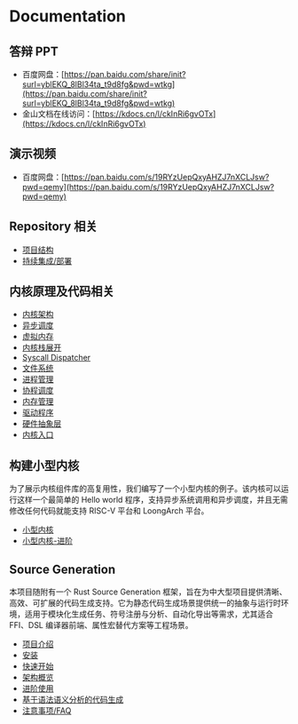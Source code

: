# Documentation

## 答辩 PPT

- 百度网盘：[https://pan.baidu.com/share/init?surl=yblEKQ_8lBl34ta_t9d8fg&pwd=wtkg](https://pan.baidu.com/share/init?surl=yblEKQ_8lBl34ta_t9d8fg&pwd=wtkg)
- 金山文档在线访问：[https://kdocs.cn/l/ckInRi6gvOTx](https://kdocs.cn/l/ckInRi6gvOTx)
## 演示视频

- 百度网盘：[https://pan.baidu.com/s/19RYzUepQxyAHZJ7nXCLJsw?pwd=qemy](https://pan.baidu.com/s/19RYzUepQxyAHZJ7nXCLJsw?pwd=qemy)

## Repository 相关

- [项目结构](repository/structure.md)
- [持续集成/部署](repository/continuous-integration.md)

## 内核原理及代码相关

- [内核架构](kernel/kernel-architecture.md)
- [异步调度](kernel/minimal-kernel-advance.md)
- [虚拟内存](kernel/virtual-memory.md)
- [内核栈展开](kernel/stack-unwinding.md)
- [Syscall Dispatcher](kernel/syscall-dispatcher.md)
- [文件系统](kernel/filesystem.md)
- [进程管理](kernel/process_management.md)
- [协程调度](kernel/coroutine-scheduling.md)
- [内存管理](kernel/memory-overview.md)
- [驱动程序](kernel/drivers.md)
- [硬件抽象层](kernel/hardware-abstraction-layer.md)
- [内核入口](kernel/README.md)

## 构建小型内核

为了展示内核组件库的高复用性，我们编写了一个小型内核的例子。该内核可以运行这样一个最简单的 Hello world 程序，支持异步系统调用和异步调度，并且无需修改任何代码就能支持 RISC-V 平台和 LoongArch 平台。

- [小型内核](kernel/minimal-kernel.md)
- [小型内核-进阶](kernel/minimal-kernel-advance.md)

## Source Generation

本项目随附有一个 Rust Source Generation 框架，旨在为中大型项目提供清晰、高效、可扩展的代码生成支持。它为静态代码生成场景提供统一的抽象与运行时环境，适用于模块化生成任务、符号注册与分析、自动化导出等需求，尤其适合 FFI、DSL 编译器前端、属性宏替代方案等工程场景。

- [项目介绍](source-generation/README.md)
- [安装](source-generation/installation.md)
- [快速开始](source-generation/quickstart.md)
- [架构概览](source-generation/core.md)
- [进阶使用](source-generation/advance.md)
- [基于语法语义分析的代码生成](source-generation/syntax-semantic-analysis.md)
- [注意事项/FAQ](source-generation/notice-faq.md)


